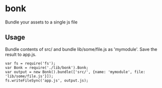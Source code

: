 bonk
====
Bundle your assets to a single js file

Usage
-----
Bundle contents of src/ and bundle lib/some/file.js as 'mymodule'. Save the result to app.js.

	var fs = require('fs');
	var Bonk = require('./lib/bonk').Bonk;
	var output = new Bonk().bundle(['src/', {name: 'mymodule', file: 'lib/some/file.js'}]);
	fs.writeFileSync('app.js', output.js);
	
